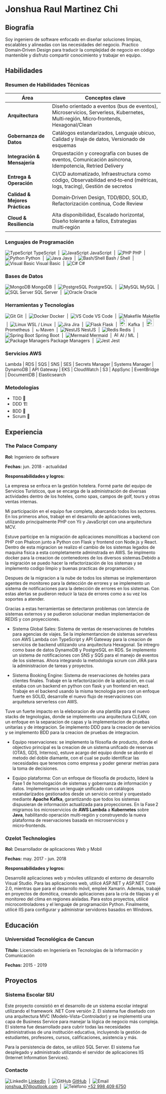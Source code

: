 # Jonshua Raul Martinez Chi

## Biografía

Soy ingeniero de software enfocado en diseñar soluciones limpias, escalables y alineadas con las necesidades del negocio. Practico Domain‑Driven Design para traducir la complejidad de negocio en código mantenible y disfruto compartir conocimiento y trabajar en equipo.

## Habilidades

### Resumen de Habilidades Técnicas

| Área | Conceptos clave |
|---|---|
| **Arquitectura** | Diseño orientado a eventos (bus de eventos), Microservicios, Serverless, Kubernetes, Multi‑región, Micro‑frontends, Hexagonal/Clean |
| **Gobernanza de Datos** | Catálogos estandarizados, Lenguaje ubicuo, Calidad y linaje de datos, Versionado de esquemas |
| **Integración & Mensajería** | Orquestación y coreografía con buses de eventos, Comunicación asíncrona, Idempotencia, Retried Delivery |
| **Entrega & Operación** | CI/CD automatizado, Infraestructura como código, Observabilidad end‑to‑end (métricas, logs, tracing), Gestión de secretos |
| **Calidad & Mejores Prácticas** | Domain‑Driven Design, TDD/BDD, SOLID, Refactorización continua, Code Review |
| **Cloud & Resiliencia** | Alta disponibilidad, Escalado horizontal, Diseño tolerante a fallos, Estrategias multi‑región |

### Lenguajes de Programación

<p>
  <img src="https://img.icons8.com/color/24/000000/typescript.png" alt="TypeScript" title="TypeScript"/> TypeScript &nbsp;|&nbsp;
  <img src="https://img.icons8.com/color/24/000000/javascript.png" alt="JavaScript" title="JavaScript"/> JavaScript &nbsp;|&nbsp;
  <img src="https://img.icons8.com/officel/24/000000/php-logo.png" alt="PHP" title="PHP"/> PHP &nbsp;|&nbsp;
  <img src="https://img.icons8.com/color/24/000000/python.png" alt="Python" title="Python"/> Python &nbsp;|&nbsp;
  <img src="https://img.icons8.com/color/24/000000/java-coffee-cup-logo.png" alt="Java" title="Java"/> Java &nbsp;|&nbsp;
  <img src="https://img.icons8.com/windows/24/000000/console.png" alt="Bash/Shell" title="Bash / Shell"/> Bash&nbsp;/&nbsp;Shell &nbsp;|&nbsp;
  <img src="https://img.icons8.com/color/24/000000/visual-studio.png" alt="Visual Basic" title="Visual Basic"/> Visual&nbsp;Basic &nbsp;|&nbsp;
  <img src="https://img.icons8.com/color/24/000000/c-sharp-logo.png" alt="C#" title="C#"/> C#
</p>

### Bases de Datos

<p>
  <img src="https://img.icons8.com/color/24/000000/mongodb.png" alt="MongoDB" title="MongoDB"/> MongoDB &nbsp;|&nbsp;
  <img src="https://img.icons8.com/color/24/000000/postgresql.png" alt="PostgreSQL" title="PostgreSQL"/> PostgreSQL &nbsp;|&nbsp;
  <img src="https://img.icons8.com/color/24/000000/mysql-logo.png" alt="MySQL" title="MySQL"/> MySQL &nbsp;|&nbsp;
  <img src="https://img.icons8.com/color/24/000000/microsoft-sql-server.png" alt="SQL Server" title="SQL Server"/> SQL&nbsp;Server &nbsp;|&nbsp;
  <img src="https://img.icons8.com/color/24/000000/oracle-logo.png" alt="Oracle" title="Oracle"/> Oracle
</p>

### Herramientas y Tecnologías

<p>
  <img src="https://img.icons8.com/color/24/000000/git.png" alt="Git" title="Git"/> Git &nbsp;|&nbsp;
  <img src="https://img.icons8.com/color/24/000000/docker.png" alt="Docker" title="Docker"/> Docker &nbsp;|&nbsp;
  <img src="https://img.icons8.com/color/24/000000/visual-studio-code-2019.png" alt="VS Code" title="VS Code"/> VS&nbsp;Code &nbsp;|&nbsp;
  <img src="https://img.icons8.com/color/24/000000/file.png" alt="Makefile" title="Makefile"/> Makefile &nbsp;|&nbsp;
  <img src="https://img.icons8.com/color/24/000000/linux.png" alt="Linux" title="WSL / Linux"/> WSL&nbsp;/&nbsp;Linux &nbsp;|&nbsp;
  <img src="https://img.icons8.com/color/24/000000/jira.png" alt="Jira" title="Jira"/> Jira &nbsp;|&nbsp;
  <img src="https://img.icons8.com/color/24/000000/flask.png" alt="Flask" title="Flask"/> Flask &nbsp;|&nbsp;
  <img src="https://static-00.iconduck.com/assets.00/apachekafka-icon-315x512-jf57b8cy.png" alt="Kafka" title="Kafka" width="24"/> Kafka &nbsp;|&nbsp;
  <img src="https://images.icon-icons.com/3914/PNG/512/prometheus_logo_icon_248769.png" alt="Prometheus" title="Prometheus" width="24"/> Prometheus &nbsp;|&nbsp;
  <img src="https://static-00.iconduck.com/assets.00/maven-icon-289x512-ng3p7bv4.png" alt="Maven" title="Maven" width="10"/> Maven &nbsp;|&nbsp;
  <img src="https://img.icons8.com/color/24/000000/nestjs.png" alt="NestJS" title="NestJS"/> NestJS &nbsp;|&nbsp;
  <img src="https://img.icons8.com/color/24/000000/redis.png" alt="Redis" title="Redis"/> Redis &nbsp;|&nbsp;
  <img src="https://img.icons8.com/color/24/000000/spring-logo.png" alt="Spring Boot" title="Spring Boot"/> Spring&nbsp;Boot &nbsp;|&nbsp;
  <img src="https://img.icons8.com/fluency/24/000000/flow-chart.png" alt="Mermaid" title="Mermaid"/> Mermaid &nbsp;|&nbsp;
  <img src="https://static-00.iconduck.com/assets.00/image-processing-ai-artificial-intelligence-icon-96x96-bo58z4io.png" alt="AI / ML" title="AI / ML" width="15" /> AI&nbsp;/&nbsp;ML &nbsp;|&nbsp;
  <img src="https://img.icons8.com/color/24/000000/package.png" alt="Package Managers" title="Composer, NPM / Yarn, pip, Maven"/> Package&nbsp;Managers &nbsp;|&nbsp;
  <img src="https://img.icons8.com/plasticine/24/000000/test-tube.png" alt="Jest" title="Jest"/> Jest

</p>

### Servicios AWS

Lambda | RDS | SQS | SNS | SES | Secrets Manager | Systems Manager | DynamoDB | API Gateway | EKS | CloudWatch | S3 | AppSync | EventBridge | DocumentDB | Elasticsearch

### Metodologías

- TDD 🧪
- DDD 🏗️
- BDD 📝
- Scrum 🏃

## Experiencia

### The Palace Company

**Rol:** Ingeniero de software

**Fechas:** jun. 2018 - actualidad

**Responsabilidades y logros:**

La empresa se enfoca en la gestión hotelera. Formé parte del equipo de Servicios Turísticos, que se encarga de la administración de diversas actividades dentro de los hoteles, como spas, campos de golf, tours y otras ventas internas.

Mi participación en el equipo fue completa, abarcando todos los sectores. En los primeros años, trabajé en el desarrollo de aplicaciones web, utilizando principalmente PHP con Yii y JavaScript con una arquitectura MCV.

Estuve participe en la migración de aplicaciones monolíticas a backend con PHP con Phalcon junto a Python con Flask y frontend con Node.js y React. Dentro de esta migracion se realizo el cambio de los sistemas legados de maquina fisica a esta completamente adminstrada en AWS. Se implmento docker para la creacion de contenedores de los diversos sistemas.Debido a la migración se puedo hacer la refactorización de los sistemas y se implemento codigo limpio y buenas practicas de programación.

Despues de la migracion a la nube de todos los sitemas se implementaron agentes de monitoreo para la detección de errores y se implemento un sistema de notificaciones para la detección de errores en los sistemas. Con estas alertas se pudieron reducir la taza de errores como a su vez los soportes a atender.

Gracias a estas herramientas se detectaron problemas con latencia de sistemas externos y se pudieron solucionar median implementacion de REDIS y con proyecciones.

- Sistema Global Sales: Sistema de ventas de reservaciones de hoteles para agencias de viajes. Se la implementancion de sistemas serverless con AWS Lambda con TypeScript y API Gateway para la creacion de servicios de backend utilizando una arquitectura Hexagonal. Se intregro como base de datos DynamoDB y PostgreSQL en RDS. Se implemento un sistema de notificaciones con SNS y SQS para el manejo de eventos de los sistemas. Ahora integrando la metodologia scrum con JIRA para la administracion de tareas y proyectos.

- Sistema Booking Engine: Sistema de reservaciones de hoteles para clientes finales. Trabaje en la refactorización de la aplicación, en cual estaba con un backend en python con flask y un frontend en react. Trabaje en el backend usando la misma tecnologia pero con un enfoque fuerte en SOLID, desarrolle el nuevo flujo de reservaciones con arquitetura serverless con AWS.

Tuve un fuerte impacto en la eleboracion de una plantilla para el nuevo stacks de tegnologias, donde se implemento una arquitectura CLEAN, con un enfoque en la separacion de capas y la implementacion de pruebas unitarias y de integracion. Se implemento DDD para la creacion de servicios y se implemento BDD para la creacion de pruebas de integracion.

- Equipo reservaciones: se implemento la filosofia de producto, donde el objectivo principal es la creacion de un sistema unifcado de reservas (OTAS, GDS, Internos), estuve acargo del equipo donde se abordo el metodo del doble diamante, con el cual se pudo identificar las necesidades que tenemos como empresa y poder generar metrias para la toma de decisiones.

- Equipo plataforma: Con un enfoque de filosofía de producto, lideré la Fase 1 de homologación de sistemas y gobernanza de información y datos. Implementamos un lenguaje unificado con catálogos estandarizados gestionados desde un servicio central y orquestado mediante **Apache Kafka**, garantizando que todos los sistemas dispusieran de información actualizada para proyecciones. En la Fase 2 migramos los microservicios de **AWS Lambda** a **Kubernetes** sobre **Java**, habilitando operación multi‑región y construyendo la nueva plataforma de reservaciones basada en microservicios y micro‑frontends.
  
### Ozelot Technologies

**Rol:** Desarrollador de aplicaciones Web y Mobil

**Fechas:** may. 2017 - jun. 2018

**Responsabilidades y logros:**

Desarrollé aplicaciones web y móviles utilizando el entorno de desarrollo Visual Studio. Para las aplicaciones web, utilicé ASP.NET y ASP.NET Core 2.0, mientras que para el desarrollo móvil, empleé Xamarin. Además, trabajé en proyectos de domótica, creando aplicaciones para la cría de tilapias y el monitoreo del clima en regiones aisladas. Para estos proyectos, utilicé microcontroladores y el lenguaje de programación Python. Finalmente, utilicé IIS para configurar y administrar servidores basados en Windows.

## Educación

### Universidad Tecnológica de Cancun

**Título:** Licenciado en Ingeniería en Tecnologías de la Información y Comunicación

**Fechas:** 2015 - 2019

## Proyectos

### Sistema Escolar SIU

Este proyecto consistió en el desarrollo de un sistema escolar integral utilizando el framework .NET Core versión 2. El sistema fue diseñado con una arquitectura MVC (Modelo-Vista-Controlador) y se implementó una capa de Business Service para manejar la lógica de negocio más compleja. El sistema fue desarrollado para cubrir todas las necesidades administrativas de una institución educativa, incluyendo la gestión de estudiantes, profesores, cursos, calificaciones, asistencia y más.

Para la persistencia de datos, se utilizó SQL Server. El sistema fue desplegado y administrado utilizando el servidor de aplicaciones IIS (Internet Information Services).

### Contacto

<p><img src="https://img.icons8.com/material-sharp/24/000000/linkedin.png" alt="LinkedIn" title="LinkedIn"/> <a href="https://mx.linkedin.com/in/jonshua-raul-martinez-chi-202010140" target="_blank">LinkedIn</a> &nbsp;|&nbsp; <img src="https://img.icons8.com/material-outlined/24/000000/github.png" alt="GitHub" title="GitHub"/> <a href="https://github.com/jonjefemet" target="_blank">GitHub</a> &nbsp;|&nbsp; <img src="https://img.icons8.com/material-outlined/24/000000/new-post.png" alt="Email" title="Correo electrónico"/> <a href="mailto:jonshua_97@outlook.com">jonshua_97@outlook.com</a> &nbsp;|&nbsp; <img src="https://img.icons8.com/material-rounded/24/000000/phone.png" alt="Teléfono" title="Teléfono"/> <a href="tel:+529984096750">+52 998 409 6750</a></p>
